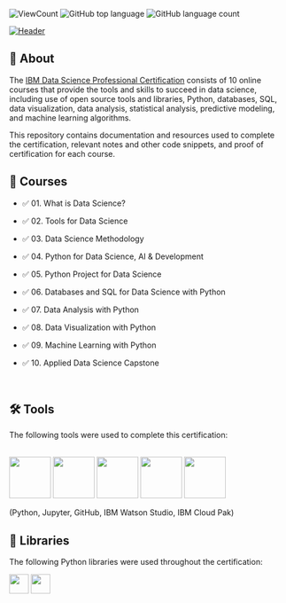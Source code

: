 ![ViewCount](https://views.whatilearened.today/views/github/Moahmed01/IBM-Data-Science-Professional-Certification.svg?cache=remove)
![GitHub top language](https://img.shields.io/github/languages/top/Moahmed01/IBM-Data-Science-Professional-Certificate?style=flat)
![GitHub language count](https://img.shields.io/github/languages/count/Moahmed01/IBM-Data-Science-Professional-Certificate?style=flat)

[![Header](https://user-images.githubusercontent.com/84391594/152703941-8c1b3e93-7358-4274-8c7d-b152d3132814.png)](https://www.coursera.org/professional-certificates/ibm-data-science)

## 📄 About

The <a href="https://www.coursera.org/professional-certificates/ibm-data-science">IBM Data Science Professional Certification</a> consists of 10 online courses that provide the tools and skills to succeed in data science, including use of open source tools and libraries, Python, databases, SQL, data visualization, data analysis, statistical analysis, predictive modeling, and machine learning algorithms. 



This repository contains documentation and resources used to complete the certification, relevant notes and other code snippets, and proof of certification for each course.


## 📑 Courses

- :white_check_mark: 01. What is Data Science?

- :white_check_mark: 02. Tools for Data Science

- :white_check_mark: 03. Data Science Methodology

- :white_check_mark: 04. Python for Data Science, AI & Development

- :white_check_mark: 05. Python Project for Data Science

- :white_check_mark: 06. Databases and SQL for Data Science with Python

- :white_check_mark: 07. Data Analysis with Python

- :white_check_mark: 08. Data Visualization with Python

- :white_check_mark: 09. Machine Learning with Python

- :white_check_mark: 10. Applied Data Science Capstone

​

## 🛠️ Tools

The following tools were used to complete this certification: <br> <br>

  <img src="https://user-images.githubusercontent.com/84391594/152705364-f16bb223-41aa-4510-8113-51171dfe9953.png" height="75"> <img src="https://user-images.githubusercontent.com/84391594/152705271-083f8784-b3c9-4065-9733-ea3fa8ad5a7a.png" height="75"> <img src="https://user-images.githubusercontent.com/84391594/152705273-adffe1bf-b509-44d0-b3ac-671cce5071df.svg" height="75"> <img src="https://user-images.githubusercontent.com/84391594/152705324-68f777a0-3875-4b65-ae96-646643284541.png" height="75"> <img src="https://user-images.githubusercontent.com/84391594/152705298-bb170d32-3dd0-4ad4-8221-8b7b029116b4.png" height="75">

</p>

(Python, Jupyter, GitHub, IBM Watson Studio, IBM Cloud Pak)



## 📖 Libraries

The following Python libraries were used throughout the certification: <br> 

<p align="left">

  <img  src="https://user-images.githubusercontent.com/84391594/152706127-ce41990f-2588-472a-b5df-6b403a5947e6.png" height="35">

  <img  src="https://user-images.githubusercontent.com/84391594/152706130-5577011e-ecb3-47aa-af73-f6bd1bda05bc.png" height="35">
